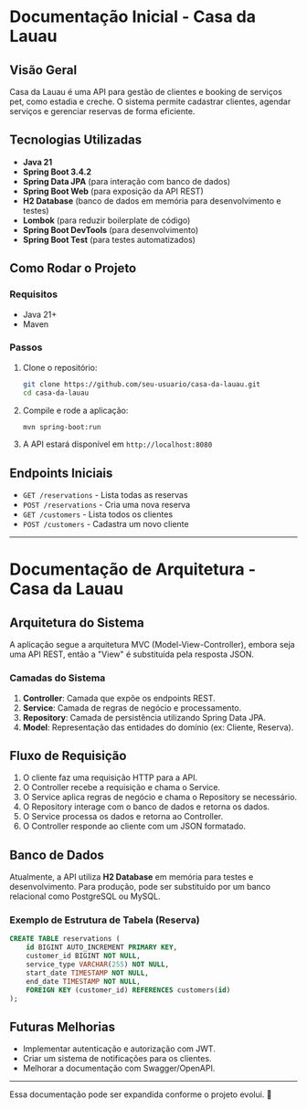 # Documentação Inicial - Casa da Lauau

## Visão Geral
Casa da Lauau é uma API para gestão de clientes e booking de serviços pet, como estadia e creche. O sistema permite cadastrar clientes, agendar serviços e gerenciar reservas de forma eficiente.

## Tecnologias Utilizadas
- **Java 21**
- **Spring Boot 3.4.2**
- **Spring Data JPA** (para interação com banco de dados)
- **Spring Boot Web** (para exposição da API REST)
- **H2 Database** (banco de dados em memória para desenvolvimento e testes)
- **Lombok** (para reduzir boilerplate de código)
- **Spring Boot DevTools** (para desenvolvimento)
- **Spring Boot Test** (para testes automatizados)

## Como Rodar o Projeto
### Requisitos
- Java 21+
- Maven

### Passos
1. Clone o repositório:
   ```sh
   git clone https://github.com/seu-usuario/casa-da-lauau.git
   cd casa-da-lauau
   ```
2. Compile e rode a aplicação:
   ```sh
   mvn spring-boot:run
   ```
3. A API estará disponível em `http://localhost:8080`

## Endpoints Iniciais
- `GET /reservations` - Lista todas as reservas
- `POST /reservations` - Cria uma nova reserva
- `GET /customers` - Lista todos os clientes
- `POST /customers` - Cadastra um novo cliente

---

# Documentação de Arquitetura - Casa da Lauau

## Arquitetura do Sistema
A aplicação segue a arquitetura MVC (Model-View-Controller), embora seja uma API REST, então a "View" é substituída pela resposta JSON.

### Camadas do Sistema
1. **Controller**: Camada que expõe os endpoints REST.
2. **Service**: Camada de regras de negócio e processamento.
3. **Repository**: Camada de persistência utilizando Spring Data JPA.
4. **Model**: Representação das entidades do domínio (ex: Cliente, Reserva).

## Fluxo de Requisição
1. O cliente faz uma requisição HTTP para a API.
2. O Controller recebe a requisição e chama o Service.
3. O Service aplica regras de negócio e chama o Repository se necessário.
4. O Repository interage com o banco de dados e retorna os dados.
5. O Service processa os dados e retorna ao Controller.
6. O Controller responde ao cliente com um JSON formatado.

## Banco de Dados
Atualmente, a API utiliza **H2 Database** em memória para testes e desenvolvimento. Para produção, pode ser substituído por um banco relacional como PostgreSQL ou MySQL.

### Exemplo de Estrutura de Tabela (Reserva)
```sql
CREATE TABLE reservations (
    id BIGINT AUTO_INCREMENT PRIMARY KEY,
    customer_id BIGINT NOT NULL,
    service_type VARCHAR(255) NOT NULL,
    start_date TIMESTAMP NOT NULL,
    end_date TIMESTAMP NOT NULL,
    FOREIGN KEY (customer_id) REFERENCES customers(id)
);
```

## Futuras Melhorias
- Implementar autenticação e autorização com JWT.
- Criar um sistema de notificações para os clientes.
- Melhorar a documentação com Swagger/OpenAPI.

---
Essa documentação pode ser expandida conforme o projeto evolui. 🚀

